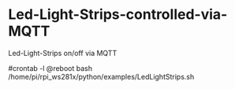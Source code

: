 # Led-Light-Strips-controlled-via-MQTT

Led-Light-Strips on/off via MQTT

#crontab -l
@reboot  bash  /home/pi/rpi_ws281x/python/examples/LedLightStrips.sh
